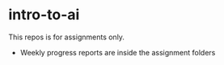 # intro-to-ai
This repos is for assignments only.

* Weekly progress reports are inside the assignment folders



